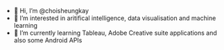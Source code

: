 - 👋 Hi, I’m @choisheungkay
- 👀 I’m interested in aritifical intelligence, data visualisation and machine learning
- 🌱 I’m currently learning Tableau, Adobe Creative suite applications and also some Android APIs


